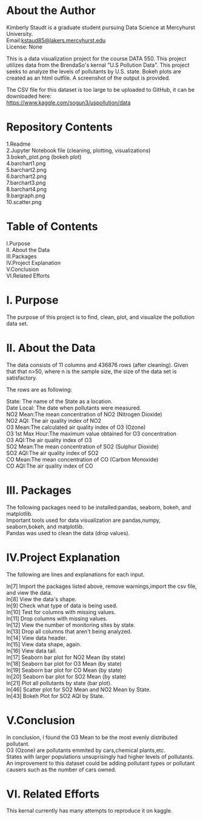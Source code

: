 # About the Author
Kimberly Staudt is a graduate student pursuing Data Science at Mercyhurst University.\
Email:kstaud85@lakers.mercyhurst.edu\
License: None

This is a data visualization project for the course DATA 550.
This project utilizes data from the BrendaSo's kernal "U.S Pollution Data".
This project seeks to analyze the levels of pollutants by U.S. state. 
Bokeh plots are created as an html outfile. A screenshot of the output is provided. 

The CSV file for this dataset is too large to be uploaded to GitHub, it can be downloaded here:\
https://www.kaggle.com/sogun3/uspollution/data


# Repository Contents
1.Readme \
2.Jupyter Notebook file (cleaning, plotting, visualizations)\
3.bokeh_plot.png (bokeh plot)\
4.barchart1.png\
5.barchart2.png\
6.barchart2.png\
7.barchart3.png\
8.barchart4.png\
9.bargraph.png\
10.scatter.png




# Table of Contents
I.Purpose\
II. About the Data\
III.Packages\
IV.Project Explanation\
V.Conclusion\
VI.Related Efforts 

# I. Purpose

The purpose of this project is to find, clean, plot, and visualize the pollution data set.

# II. About the Data

The data consists of 11 columns and 436876 rows (after cleaning). 
Given that that n>50, where n is the sample size, the size of the data set is satisfactory. 

The rows are as following:

State: The name of the State as a location.\
Date Local: The date when pollutants were measured.\
NO2 Mean:The  mean concentration of NO2 (Nitrogen Dioxide)\
NO2 AQI: The air quality index of NO2 \
O3 Mean:The calculated air quality index of O3 (Ozone)\
O3 1st Max Hour:The maximum value obtained for O3 concentration\
O3 AQI:The air quality index of O3\
SO2 Mean:The  mean concentration of SO2 (Sulphur Dioxide)\
SO2 AQI:The air quality index of SO2\
CO Mean:The  mean concentration of CO (Carbon Monoxide)\
CO AQI:The air quality index of CO


# III. Packages

The following packages need to be installed:pandas, seaborn, bokeh, and matplotlib.\
Important tools used for data visualization are pandas,numpy, seaborn,bokeh, and matplotlib.\
Pandas was used to clean the data (drop values).

# IV.Project Explanation
The following are lines and explanations for each input.

In[7] Import the packages listed above, remove warnings,import the csv file, and view the data. \
In[8] View the data's shape.\
In[9] Check what type of data is being used.\
In[10] Test for columns with missing values.\
In[11] Drop columns with missing values.\
In[12] View the number of monitoring sites by state.\
In[13] Drop all columns that aren't being analyzed.\
In[14] View data header.\
In[15] View data shape, again.\
In[16] View data tail.\
In[17] Seaborn bar plot for NO2 Mean (by state)\
In[18] Seaborn bar plot for O3 Mean (by state)\
In[19] Seaborn bar plot for CO Mean (by state)\
In[20] Seaborn bar plot for SO2 Mean (by state)\
In[21] Plot all pollutants by state (bar plot).\
In[46] Scatter plot for SO2 Mean and NO2 Mean by State.\
In[43] Bokeh Plot for SO2 AQI by State.


# V.Conclusion

In conclusion, I found the O3 Mean to be the most evenly distributed pollutant.\
O3 (Ozone) are pollutants emmited by cars,chemical plants,etc.\
States with larger populations unsuprisingly had higher levels of pollutants.\
An improvement to this dataset could be adding pollutant types or pollutant causers such as the number of cars owned. 

# VI. Related Efforts

This kernal currently has many attempts to reproduce it on kaggle. 






